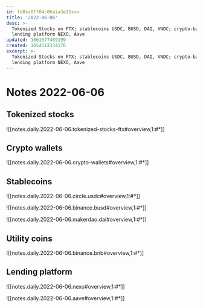 ```yaml
---
id: fd0sx0ff04c06aia3e21sxx
title: '2022-06-06'
desc: >-
  Tokenized Stocks on FTX; stablecoins USDC, BUSD, DAI, VNDC; crypto-backed
  lending platform NEXO, Aave
updated: 1661677489199
created: 1654512334176
excerpt: >-
  Tokenized Stocks on FTX; stablecoins USDC, BUSD, DAI, VNDC; crypto-backed
  lending platform NEXO, Aave
---
```

# Notes 2022-06-06

## Tokenized stocks

![[notes.daily.2022-06-06.tokenized-stocks-ftx#overview,1:#*]]

## Crypto wallets

![[notes.daily.2022-06-06.crypto-wallets#overview,1:#*]]

## Stablecoins

![[notes.daily.2022-06-06.circle.usdc#overview,1:#*]]

![[notes.daily.2022-06-06.binance.busd#overview,1:#*]]

![[notes.daily.2022-06-06.makerdao.dai#overview,1:#*]]

## Utility coins

![[notes.daily.2022-06-06.binance.bnb#overview,1:#*]]

## Lending platform

![[notes.daily.2022-06-06.nexo#overview,1:#*]]

![[notes.daily.2022-06-06.aave#overview,1:#*]]